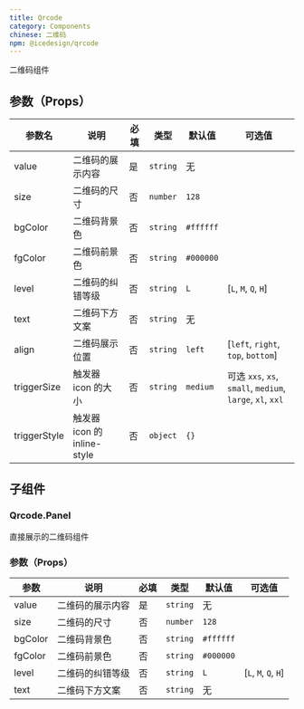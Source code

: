 ```yaml
---
title: Qrcode
category: Components
chinese: 二维码
npm: @icedesign/qrcode
---
```


二维码组件

## 参数（Props）

|  参数名  |    说明    |   必填    |    类型   |  默认值  |  可选值  |
|-------|-----------|----------|---------|---------| -------- |
| value | 二维码的展示内容 | 是 | `string` | 无 |  |
| size | 二维码的尺寸  | 否 | `number` | `128` |  |
| bgColor | 二维码背景色 | 否 | `string` | `#ffffff` |  |
| fgColor | 二维码前景色 | 否 | `string` | `#000000` |  |
| level | 二维码的纠错等级 | 否 | `string` | `L` | [`L`, `M`, `Q`, `H`] |
| text | 二维码下方文案 | 否 | `string` | 无 |  |
| align | 二维码展示位置 | 否 | `string` | `left`| [`left`, `right`, `top`, `bottom`]|
| triggerSize | 触发器 icon 的大小 | 否 | `string` | `medium`| 可选 `xxs`, `xs`, `small`, `medium`, `large`, `xl`, `xxl` |
| triggerStyle | 触发器 icon 的 inline-style | 否 | `object` | `{}`| |

## 子组件

### Qrcode.Panel

直接展示的二维码组件

### 参数（Props）

|  参数  |    说明    |   必填    |   类型   |  默认值  |  可选值  |
|-------|-----------|----------|---------|---------| -------- |
| value | 二维码的展示内容 | 是  | `string` | 无 |  |
| size | 二维码的尺寸 | 否  | `number` | `128` |  |
| bgColor | 二维码背景色 | 否  | `string` | `#ffffff` |  |
| fgColor | 二维码前景色 | 否  | `string` | `#000000` |  |
| level | 二维码的纠错等级 | 否  | `string` | `L` | [`L`, `M`, `Q`, `H`] |
| text | 二维码下方文案 | 否  | `string` | 无 |  |
